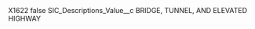 <?xml version="1.0" encoding="UTF-8"?>
<CustomMetadata xmlns="http://soap.sforce.com/2006/04/metadata" xmlns:xsi="http://www.w3.org/2001/XMLSchema-instance" xmlns:xsd="http://www.w3.org/2001/XMLSchema">
    <label>X1622</label>
    <protected>false</protected>
    <values>
        <field>SIC_Descriptions_Value__c</field>
        <value xsi:type="xsd:string">BRIDGE, TUNNEL, AND ELEVATED HIGHWAY</value>
    </values>
</CustomMetadata>
